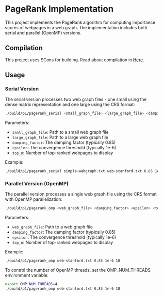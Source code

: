# PageRank Implementation

This project implements the PageRank algorithm for computing importance scores of webpages in a web graph. The implementation includes both serial and parallel (OpenMP) versions.

## Compilation

This project uses SCons for building. Read about compilation in [Here](../../README.md).

## Usage

### Serial Version

The serial version processes two web graph files - one small using the dense matrix representation and one large using the CRS format:

```bash
./build/p1/pagerank_serial <small_graph_file> <large_graph_file> <damping_factor> <epsilon> <top_n>
```

Parameters:

- `small_graph_file`: Path to a small web graph file
- `large_graph_file`: Path to a large web graph file
- `damping_factor`: The damping factor (typically 0.85)
- `epsilon`: The convergence threshold (typically 1e-6)
- `top_n`: Number of top-ranked webpages to display

Example:

```bash
./build/p1/pagerank_serial simple-webgraph.txt web-stanford.txt 0.85 1e-6 10
```

### Parallel Version (OpenMP)

The parallel version processes a single web graph file using the CRS format with OpenMP parallelization:

```bash
./build/p1/pagerank_omp <web_graph_file> <damping_factor> <epsilon> <top_n>
```

Parameters:

- `web_graph_file`: Path to a web graph file
- `damping_factor`: The damping factor (typically 0.85)
- `epsilon`: The convergence threshold (typically 1e-6)
- `top_n`: Number of top-ranked webpages to display

Example:

```bash
./build/p1/pagerank_omp web-stanford.txt 0.85 1e-6 10
```

To control the number of OpenMP threads, set the OMP_NUM_THREADS environment variable:

```bash
export OMP_NUM_THREADS=4
./build/p1/pagerank_omp web-stanford.txt 0.85 1e-6 10
```
